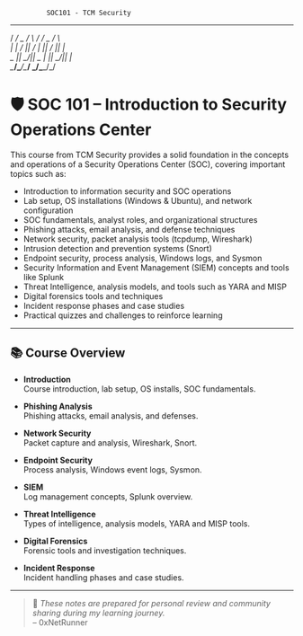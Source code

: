              SOC101 - TCM Security


 ____  ____  ____    _  ____  _   
/ ___\/  _ \/   _\  / \/  _ \/ \  
|    \| / \||  /    | || / \|| |  
\___ || \_/||  \__  | || \_/|| |  
\____/\____/\____/  \_/\____/\_/  
                                  
    



# 🛡️ SOC 101 – Introduction to Security Operations Center

This course from TCM Security provides a solid foundation in the concepts and operations of a Security Operations Center (SOC), covering important topics such as:

- Introduction to information security and SOC operations  
- Lab setup, OS installations (Windows & Ubuntu), and network configuration  
- SOC fundamentals, analyst roles, and organizational structures  
- Phishing attacks, email analysis, and defense techniques  
- Network security, packet analysis tools (tcpdump, Wireshark)  
- Intrusion detection and prevention systems (Snort)  
- Endpoint security, process analysis, Windows logs, and Sysmon  
- Security Information and Event Management (SIEM) concepts and tools like Splunk  
- Threat Intelligence, analysis models, and tools such as YARA and MISP  
- Digital forensics tools and techniques  
- Incident response phases and case studies  
- Practical quizzes and challenges to reinforce learning

---

## 📚 Course Overview

- **Introduction**  
  Course introduction, lab setup, OS installs, SOC fundamentals.

- **Phishing Analysis**  
  Phishing attacks, email analysis, and defenses.

- **Network Security**  
  Packet capture and analysis, Wireshark, Snort.

- **Endpoint Security**  
  Process analysis, Windows event logs, Sysmon.

- **SIEM**  
  Log management concepts, Splunk overview.

- **Threat Intelligence**  
  Types of intelligence, analysis models, YARA and MISP tools.

- **Digital Forensics**  
  Forensic tools and investigation techniques.

- **Incident Response**  
  Incident handling phases and case studies.

---

> 🧠 *These notes are prepared for personal review and community sharing during my learning journey.*  
> – 0xNetRunner
